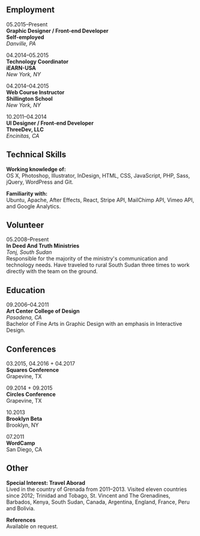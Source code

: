 ## Employment

05.2015–Present  
**Graphic Designer / Front-end Developer**  
**Self-employed**  
*Danville, PA*

04.2014–05.2015  
**Technology Coordinator**  
**iEARN-USA**  
*New York, NY*  

04.2014–04.2015  
**Web Course Instructor**  
**Shillington School**  
*New York, NY*

10.2011–04.2014  
**UI Designer / Front-end Developer**  
**ThreeDev, LLC**  
*Encinitas, CA*  

## Technical Skills

**Working knowledge of:**  
OS X, Photoshop, Illustrator, InDesign, HTML, CSS, JavaScript, PHP, Sass, jQuery, WordPress and Git.

**Familiarity with:**  
Ubuntu, Apache, After Effects, React, Stripe API, MailChimp API, Vimeo API, and Google Analytics.

## Volunteer

05.2008–Present  
**In Deed And Truth Ministries**  
*Tonj, South Sudan*  
Responsible for the majority of the ministry's communication and technology needs. Have traveled to rural South Sudan three times to work directly with the team on the ground.

## Education

09.2006–04.2011  
**Art Center College of Design**  
*Pasadena, CA*  
Bachelor of Fine Arts in Graphic Design with an emphasis in Interactive Design.

## Conferences

03.2015, 04.2016 + 04.2017  
**Squares Conference**  
Grapevine, TX

09.2014 + 09.2015  
**Circles Conference**  
Grapevine, TX

10.2013  
**Brooklyn Beta**  
Brooklyn, NY

07.2011  
**WordCamp**  
San Diego, CA

## Other

**Special Interest: Travel Aborad**  
Lived in the country of Grenada from 2011–2013. Visited eleven countries since 2012; Trinidad and Tobago, St. Vincent and The Grenadines, Barbados, Kenya, South Sudan, Canada, Argentina, England, France, Peru and Bolivia.

**References**  
Available on request.
